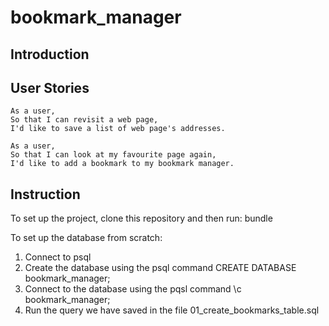 # bookmark_manager

Introduction
-------

User Stories
----------

```
As a user,
So that I can revisit a web page,
I'd like to save a list of web page's addresses.

As a user,
So that I can look at my favourite page again,
I'd like to add a bookmark to my bookmark manager.
```

Instruction
-----
To set up the project, clone this repository and then run: bundle

To set up the database from scratch:
1. Connect to psql
2. Create the database using the psql command CREATE DATABASE bookmark_manager;
3. Connect to the database using the pqsl command \c bookmark_manager;
4. Run the query we have saved in the file 01_create_bookmarks_table.sql